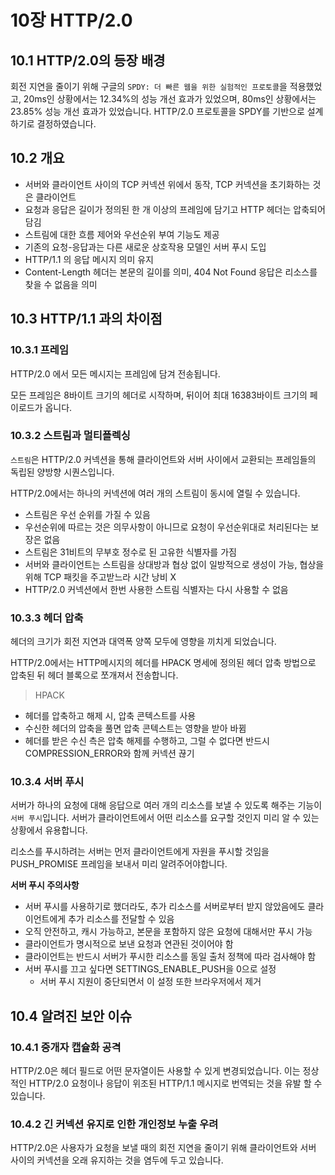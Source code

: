 # 10장 HTTP/2.0

## 10.1 HTTP/2.0의 등장 배경

회전 지연을 줄이기 위해 구글의 ```SPDY: 더 빠른 웹을 위한 실험적인 프로토콜```을 적용했었고, 20ms인 상황에서는 12.34%의 성능 개선 효과가 있었으며, 80ms인 상황에서는 23.85% 성능 개선 효과가 있었습니다.
HTTP/2.0 프로토콜을 SPDY를 기반으로 설계하기로 결정하였습니다.

## 10.2 개요

- 서버와 클라이언트 사이의 TCP 커넥션 위에서 동작, TCP 커넥션을 초기화하는 것은 클라이언트
- 요청과 응답은 길이가 정의된 한 개 이상의 프레임에 담기고 HTTP 헤더는 압축되어 담김
- 스트림에 대한 흐름 제어와 우선순위 부여 기능도 제공
- 기존의 요청-응답과는 다른 새로운 상호작용 모델인 서버 푸시 도입
- HTTP/1.1 의 응답 메시지 의미 유지
- Content-Length 헤더는 본문의 길이를 의미, 404 Not Found 응답은 리소스를 찾을 수 없음을 의미

## 10.3 HTTP/1.1 과의 차이점

### 10.3.1 프레임

HTTP/2.0 에서 모든 메시지는 프레임에 담겨 전송됩니다.

모든 프레임은 8바이트 크기의 헤더로 시작하며, 뒤이어 최대 16383바이트 크기의 페이로드가 옵니다.

### 10.3.2 스트림과 멀티플렉싱

```스트림```은 HTTP/2.0 커넥션을 통해 클라이언트와 서버 사이에서 교환되는 프레임들의 독립된 양방향 시퀀스입니다.

HTTP/2.0에서는 하나의 커넥션에 여러 개의 스트림이 동시에 열릴 수 있습니다.

- 스트림은 우선 순위를 가질 수 있음
- 우선순위에 따르는 것은 의무사항이 아니므로 요청이 우선순위대로 처리된다는 보장은 없음
- 스트림은 31비트의 무부호 정수로 된 고유한 식별자를 가짐
- 서버와 클라이언트는 스트림을 상대방과 협상 없이 일방적으로 생성이 가능, 협상을 위해 TCP 패킷을 주고받느라 시간 낭비 X
- HTTP/2.0 커넥션에서 한번 사용한 스트림 식별자는 다시 사용할 수 없음

### 10.3.3 헤더 압축

헤더의 크기가 회전 지연과 대역폭 양쪽 모두에 영향을 끼치게 되었습니다.

HTTP/2.0에서는 HTTP메시지의 헤더를 HPACK 명세에 정의된 헤더 압축 방법으로 압축된 뒤 헤더 블록으로 쪼개져서 전송합니다.

> HPACK

- 헤더를 압축하고 해제 시, 압축 콘텍스트를 사용
- 수신한 헤더의 압축을 풀면 압축 콘텍스트는 영향을 받아 바뀜
- 헤더를 받은 수신 측은 압축 해제를 수행하고, 그럴 수 없다면 반드시 COMPRESSION_ERROR와 함께 커넥션 끊기

### 10.3.4 서버 푸시

서버가 하나의 요청에 대해 응답으로 여러 개의 리소스를 보낼 수 있도록 해주는 기능이 ```서버 푸시```입니다.
서버가 클라이언트에서 어떤 리소스를 요구할 것인지 미리 알 수 있는 상황에서 유용합니다.

리소스를 푸시하려는 서버는 먼저 클라이언트에게 자원을 푸시할 것임을 PUSH_PROMISE 프레임을 보내서 미리 알려주어야합니다.

**서버 푸시 주의사항**
- 서버 푸시를 사용하기로 했더라도, 추가 리소스를 서버로부터 받지 않았음에도 클라이언트에게 추가 리소스를 전달할 수 있음
- 오직 안전하고, 캐시 가능하고, 본문을 포함하지 않은 요청에 대해서만 푸시 가능
- 클라이언트가 명시적으로 보낸 요청과 연관된 것이어야 함
- 클라이언트는 반드시 서버가 푸시한 리소스를 동일 출처 정책에 따라 검사해야 함
- 서버 푸시를 끄고 싶다면 SETTINGS_ENABLE_PUSH을 0으로 설정
    - 서버 푸시 지원이 중단되면서 이 설정 또한 브라우저에서 제거

## 10.4 알려진 보안 이슈

### 10.4.1 중개자 캡슐화 공격

HTTP/2.0은 헤더 필드로 어떤 문자열이든 사용할 수 있게 변경되었습니다. 이는 정상적인 HTTP/2.0 요청이나 응답이 위조된 HTTP/1.1 메시지로 번역되는 것을 유발 할 수 있습니다.

### 10.4.2 긴 커넥션 유지로 인한 개인정보 누출 우려

HTTP/2.0은 사용자가 요청을 보낼 때의 회전 지연을 줄이기 위해 클라이언트와 서버 사이의 커넥션을 오래 유지하는 것을 염두에 두고 있습니다.


